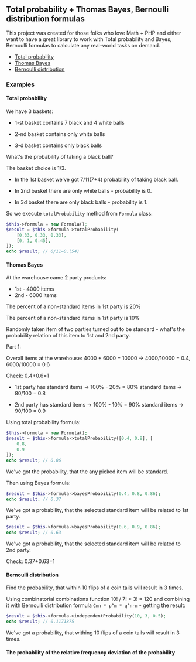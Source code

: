 ## Total probability + Thomas Bayes, Bernoulli distribution formulas

This project was created for those folks who love Math + PHP and either want to have 
a great library to work with Total probability and Bayes, Bernoulli formulas 
to calculate any real-world tasks on demand.
  
* [Total probability](#user-content-total-probability)  
* [Thomas Bayes](#user-content-thomas-bayes)
* [Bernoulli distribution](#user-content-bernoulli-distribution)
  
### Examples

#### Total probability 
We have 3 baskets:

- 1-st basket contains 7 black and 4 white balls

- 2-nd basket contains only white balls

- 3-d basket contains only black balls

What's the probability of taking a black ball?

The basket choice is 1/3.

- In the 1st basket we've got 7/11(7+4) probability of taking black ball.

- In 2nd basket there are only white balls - probability is 0.

- In 3d basket there are only black balls - probability is 1.

So we execute ```totalProbability``` method from ```Formula``` class:
```php
$this->formula = new Formula();
$result = $this->formula->totalProbability(
    [0.33, 0.33, 0.33],
    [0, 1, 0.45],
]);
echo $result; // 6/11=0.(54)
```

#### Thomas Bayes
At the warehouse came 2 party products:
- 1st - 4000 items
- 2nd - 6000 items

The percent of a non-standard items in 1st party is 20%

The percent of a non-standard items in 1st party is 10%

Randomly taken item of two parties turned out to be standard - what's the probability 
relation of this item to 1st and 2nd party.  

Part 1:

Overall items at the warehouse: 4000 + 6000 = 10000 -> 4000/10000 = 0.4, 6000/10000 = 0.6

Check: 0.4+0.6=1

- 1st party has standard items -> 100% - 20% = 80% standard items -> 80/100 = 0.8

- 2nd party has standard items -> 100% - 10% = 90% standard items -> 90/100 = 0.9

Using total probability formula:
```php
$this->formula = new Formula();
$result = $this->formula->totalProbability([0.4, 0.8], [
    0.8,
    0.9
]);
echo $result; // 0.86
```
We've got the probability, that the any picked item will be standard. 

Then using Bayes formula:
```php
$result = $this->formula->bayesProbability(0.4, 0.8, 0.86);
echo $result; // 0.37
```
We've got a probability, that the selected standard item will be related to 1st party.

```php
$result = $this->formula->bayesProbability(0.6, 0.9, 0.86);
echo $result; // 0.63
```
We've got a probability, that the selected standard item will be related to 2nd party.

Check: 0.37+0.63=1

#### Bernoulli distribution

Find the probability, that within 10 flips of a coin tails will result in 3 times.
 
Using combinatorial combinations function 10! / 7! * 3! = 120 
and combining it with Bernoulli distribution formula ```Cmn * p^m * q^n-m``` - getting the result:

```php
$result = $this->formula->independentProbability(10, 3, 0.5);
echo $result; // 0.1171875
```
We've got a probability, that withing 10 flips of a coin tails will result in 3 times.

#### The probability of the relative frequency deviation of the probability

